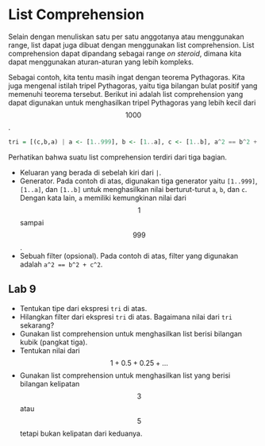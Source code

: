 # List Comprehension

Selain dengan menuliskan satu per satu anggotanya atau menggunakan range, list
dapat juga dibuat dengan menggunakan list comprehension.  List comprehension
dapat dipandang sebagai range *on steroid*, dimana kita dapat menggunakan
aturan-aturan yang lebih kompleks. 

Sebagai contoh, kita tentu masih ingat dengan teorema Pythagoras.  Kita juga
mengenal istilah tripel Pythagoras, yaitu tiga bilangan bulat positif yang
memenuhi teorema tersebut.  Berikut ini adalah list comprehension yang dapat
digunakan untuk menghasilkan tripel Pythagoras yang lebih kecil dari $$1000$$.
```haskell
tri = [(c,b,a) | a <- [1..999], b <- [1..a], c <- [1..b], a^2 == b^2 + c^2]
```

Perhatikan bahwa suatu list comprehension terdiri dari tiga bagian.
- Keluaran yang berada di sebelah kiri dari `|`.
- Generator.  Pada contoh di atas, digunakan tiga generator yaitu `[1..999]`,
  `[1..a]`, dan `[1..b]` untuk menghasilkan nilai berturut-turut `a`, `b`, dan
  `c`.  Dengan kata lain, `a` memiliki kemungkinan nilai dari $$1$$ sampai
  $$999$$.
- Sebuah filter (opsional).  Pada contoh di atas, filter yang digunakan adalah
  `a^2 == b^2 + c^2`.


## Lab 9

- Tentukan tipe dari ekspresi `tri` di atas.
- Hilangkan filter dari ekspresi `tri` di atas.  Bagaimana nilai dari `tri`
  sekarang? 
- Gunakan list comprehension untuk menghasilkan list berisi bilangan kubik
  (pangkat tiga). 
- Tentukan nilai dari $$1+0.5+0.25+\ldots$$
- Gunakan list comprehension untuk menghasilkan list yang berisi bilangan
  kelipatan $$3$$ atau $$5$$ tetapi bukan kelipatan dari keduanya.

